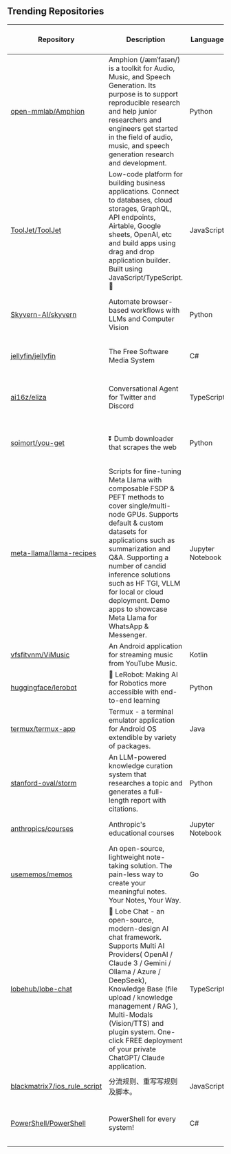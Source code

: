 ## Trending Repositories

| Repository | Description | Language | Stars | Forks | Built By | Current Period Stars |
|------------|-------------|----------|-------|-------|----------|---------------------|
| [open-mmlab/Amphion](https://github.com/open-mmlab/Amphion) | Amphion (/æmˈfaɪən/) is a toolkit for Audio, Music, and Speech Generation. Its purpose is to support reproducible research and help junior researchers and engineers get started in the field of audio, music, and speech generation research and development. | Python | 5429 | 433 | [lmxue](https://github.com/lmxue), [HeCheng0625](https://github.com/HeCheng0625), [yuantuo666](https://github.com/yuantuo666), [RMSnow](https://github.com/RMSnow), [HarryHe11](https://github.com/HarryHe11) | 394 |
| [ToolJet/ToolJet](https://github.com/ToolJet/ToolJet) | Low-code platform for building business applications. Connect to databases, cloud storages, GraphQL, API endpoints, Airtable, Google sheets, OpenAI, etc and build apps using drag and drop application builder. Built using JavaScript/TypeScript. 🚀 | JavaScript | 31576 | 4069 | [Navaneeth-pk](https://github.com/Navaneeth-pk), [arpitnath](https://github.com/arpitnath), [akshaysasidrn](https://github.com/akshaysasidrn), [adishM98](https://github.com/adishM98), [withshubh](https://github.com/withshubh) | 287 |
| [Skyvern-AI/skyvern](https://github.com/Skyvern-AI/skyvern) | Automate browser-based workflows with LLMs and Computer Vision | Python | 8951 | 575 | [ykeremy](https://github.com/ykeremy), [wintonzheng](https://github.com/wintonzheng), [LawyZheng](https://github.com/LawyZheng), [msalihaltun](https://github.com/msalihaltun), [suchintan](https://github.com/suchintan) | 571 |
| [jellyfin/jellyfin](https://github.com/jellyfin/jellyfin) | The Free Software Media System | C# | 34480 | 3139 | [LukePulverenti](https://github.com/LukePulverenti), [Bond-009](https://github.com/Bond-009), [crobibero](https://github.com/crobibero), [cvium](https://github.com/cvium), [joshuaboniface](https://github.com/joshuaboniface) | 42 |
| [ai16z/eliza](https://github.com/ai16z/eliza) | Conversational Agent for Twitter and Discord | TypeScript | 244 | 57 | [lalalune](https://github.com/lalalune), [MarcoMandar](https://github.com/MarcoMandar), [vladkashka56](https://github.com/vladkashka56), [Nibirian9](https://github.com/Nibirian9), [dreaminglucid](https://github.com/dreaminglucid) | 56 |
| [soimort/you-get](https://github.com/soimort/you-get) | ⏬ Dumb downloader that scrapes the web | Python | 51944 | 9504 | [soimort](https://github.com/soimort), [rosynirvana](https://github.com/rosynirvana), [cnbeining](https://github.com/cnbeining), [jackyzy823](https://github.com/jackyzy823), [lilydjwg](https://github.com/lilydjwg) | 873 |
| [meta-llama/llama-recipes](https://github.com/meta-llama/llama-recipes) | Scripts for fine-tuning Meta Llama with composable FSDP & PEFT methods to cover single/multi-node GPUs. Supports default & custom datasets for applications such as summarization and Q&A. Supporting a number of candid inference solutions such as HF TGI, VLLM for local or cloud deployment. Demo apps to showcase Meta Llama for WhatsApp & Messenger. | Jupyter Notebook | 13721 | 2057 | [HamidShojanazeri](https://github.com/HamidShojanazeri), [mreso](https://github.com/mreso), [jeffxtang](https://github.com/jeffxtang), [wukaixingxp](https://github.com/wukaixingxp), [Kyriection](https://github.com/Kyriection) | 952 |
| [vfsfitvnm/ViMusic](https://github.com/vfsfitvnm/ViMusic) | An Android application for streaming music from YouTube Music. | Kotlin | 9040 | 861 | [vfsfitvnm](https://github.com/vfsfitvnm), [Bnyro](https://github.com/Bnyro), [offa](https://github.com/offa), [sriio](https://github.com/sriio), [Surendrajat](https://github.com/Surendrajat) | 109 |
| [huggingface/lerobot](https://github.com/huggingface/lerobot) | 🤗 LeRobot: Making AI for Robotics more accessible with end-to-end learning | Python | 7070 | 654 | [Cadene](https://github.com/Cadene), [alexander-soare](https://github.com/alexander-soare), [aliberts](https://github.com/aliberts), [mishig25](https://github.com/mishig25), [thomwolf](https://github.com/thomwolf) | 36 |
| [termux/termux-app](https://github.com/termux/termux-app) | Termux - a terminal emulator application for Android OS extendible by variety of packages. | Java | 35915 | 3771 | [agnostic-apollo](https://github.com/agnostic-apollo), [fornwall](https://github.com/fornwall), [Grimler91](https://github.com/Grimler91), [maoabc](https://github.com/maoabc), [trygveaa](https://github.com/trygveaa) | 39 |
| [stanford-oval/storm](https://github.com/stanford-oval/storm) | An LLM-powered knowledge curation system that researches a topic and generates a full-length report with citations. | Python | 12507 | 1150 | [shaoyijia](https://github.com/shaoyijia), [Yucheng-Jiang](https://github.com/Yucheng-Jiang), [zenith110](https://github.com/zenith110), [AMMAS1](https://github.com/AMMAS1), [evidencebp](https://github.com/evidencebp) | 91 |
| [anthropics/courses](https://github.com/anthropics/courses) | Anthropic's educational courses | Jupyter Notebook | 6483 | 508 | [Colt](https://github.com/Colt), [alexalbertt](https://github.com/alexalbertt), [rainlee](https://github.com/rainlee), [elie](https://github.com/elie), [maggie-vo](https://github.com/maggie-vo) | 231 |
| [usememos/memos](https://github.com/usememos/memos) | An open-source, lightweight note-taking solution. The pain-less way to create your meaningful notes. Your Notes, Your Way. | Go | 31348 | 2355 | [boojack](https://github.com/boojack), [athurg](https://github.com/athurg), [Zeng1998](https://github.com/Zeng1998), [hyoban](https://github.com/hyoban) | 78 |
| [lobehub/lobe-chat](https://github.com/lobehub/lobe-chat) | 🤯 Lobe Chat - an open-source, modern-design AI chat framework. Supports Multi AI Providers( OpenAI / Claude 3 / Gemini / Ollama / Azure / DeepSeek), Knowledge Base (file upload / knowledge management / RAG ), Multi-Modals (Vision/TTS) and plugin system. One-click FREE deployment of your private ChatGPT/ Claude application. | TypeScript | 43672 | 9807 | [arvinxx](https://github.com/arvinxx), [semantic-release-bot](https://github.com/semantic-release-bot), [canisminor1990](https://github.com/canisminor1990), [lobehubbot](https://github.com/lobehubbot) | 250 |
| [blackmatrix7/ios_rule_script](https://github.com/blackmatrix7/ios_rule_script) | 分流规则、重写写规则及脚本。 | JavaScript | 18039 | 2931 | [blackmatrix7](https://github.com/blackmatrix7), [Flora-air](https://github.com/Flora-air), [eavan5](https://github.com/eavan5), [mrhaoji](https://github.com/mrhaoji) | 18 |
| [PowerShell/PowerShell](https://github.com/PowerShell/PowerShell) | PowerShell for every system! | C# | 45357 | 7287 | [andyleejordan](https://github.com/andyleejordan), [daxian-dbw](https://github.com/daxian-dbw), [TravisEz13](https://github.com/TravisEz13), [adityapatwardhan](https://github.com/adityapatwardhan), [SteveL-MSFT](https://github.com/SteveL-MSFT) | 106 |
